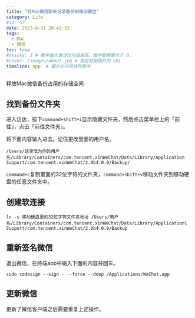 ```yaml
---
title: "将Mac微信聊天记录备份到移动硬盘"
category: Life
#id: 57
date: 2023-8-31 20:42:32
tags: 
  - Mac
  - 微信
toc: true
#sticky: 1 # 数字越大置顶优先级越高。数字都需要大于 0。
#cover: /images/about.jpg # 指定封面图片的 URL
timeline: app  # 展示在时间线列表中
---
```

释放Mac微信备份占用的存储空间
<!--more-->

## 找到备份文件夹

进入访达，按下`command+shift+i`显示隐藏文件夹，然后点击菜单栏上的「前往」，点击「前往文件夹」。

将下面内容输入进去。记住更改里面的用户名。
```
/Users/这里改为你的用户名/Library/Containers/com.tencent.xinWeChat/Data/Library/Application Support/com.tencent.xinWeChat/2.0b4.0.9/Backup/
```

`command+c`复制里面的32位字符的文件夹，`command+shift+v`移动文件夹到移动硬盘的任意文件夹中。

## 创建软连接

```shell
ln -s 移动硬盘里的32位字符文件夹地址 /Users/用户名/Library/Containers/com.tencent.xinWeChat/Data/Library/Application\ Support/com.tencent.xinWeChat/2.0b4.0.9/Backup
```


## 重新签名微信
退出微信，在终端app中输入下面的内容并回车。

```shell
sudo codesign --sign - --force --deep /Applications/WeChat.app
```

## 更新微信

更新了微信客户端之后需要重复上述操作。